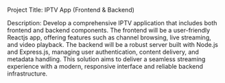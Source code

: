 Project Title: IPTV App (Frontend & Backend)

Description: Develop a comprehensive IPTV application that includes both frontend and backend
components. The frontend will be a user-friendly Reactjs app, offering features such as channel
browsing, live streaming, and video playback. The backend will be a robust server built with Node.js
and Express.js, managing user authentication, content delivery, and metadata handling. This solution
aims to deliver a seamless streaming experience with a modern, responsive interface and reliable
backend infrastructure.
